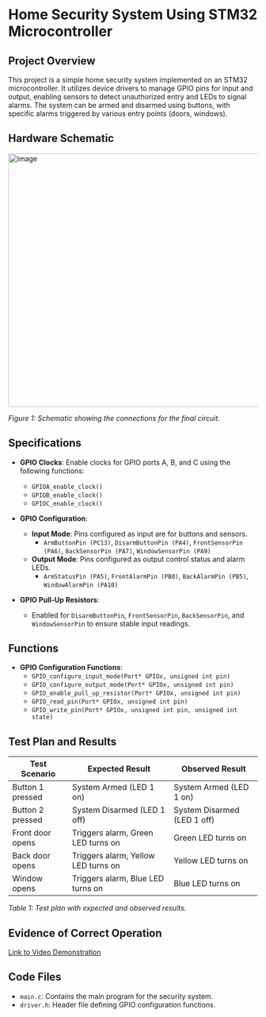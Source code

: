 # Home Security System Using STM32 Microcontroller

## Project Overview
This project is a simple home security system implemented on an STM32 microcontroller. It utilizes device drivers to manage GPIO pins for input and output, enabling sensors to detect unauthorized entry and LEDs to signal alarms. The system can be armed and disarmed using buttons, with specific alarms triggered by various entry points (doors, windows).

## Hardware Schematic
<img width="511" alt="image" src="https://github.com/user-attachments/assets/04c842ef-e91a-44e4-9db2-6d7571eed0d2">

*Figure 1: Schematic showing the connections for the final circuit.*

## Specifications
- **GPIO Clocks**: Enable clocks for GPIO ports A, B, and C using the following functions:
  - `GPIOA_enable_clock()`
  - `GPIOB_enable_clock()`
  - `GPIOC_enable_clock()`

- **GPIO Configuration**:
  - **Input Mode**: Pins configured as input are for buttons and sensors.
    - `ArmButtonPin (PC13)`, `DisarmButtonPin (PA4)`, `FrontSensorPin (PA6)`, `BackSensorPin (PA7)`, `WindowSensorPin (PA9)`
  - **Output Mode**: Pins configured as output control status and alarm LEDs.
    - `ArmStatusPin (PA5)`, `FrontAlarmPin (PB0)`, `BackAlarmPin (PB5)`, `WindowAlarmPin (PA10)`

- **GPIO Pull-Up Resistors**:
  - Enabled for `DisarmButtonPin`, `FrontSensorPin`, `BackSensorPin`, and `WindowSensorPin` to ensure stable input readings.

## Functions
- **GPIO Configuration Functions**:
  - `GPIO_configure_input_mode(Port* GPIOx, unsigned int pin)`
  - `GPIO_configure_output_mode(Port* GPIOx, unsigned int pin)`
  - `GPIO_enable_pull_up_resistor(Port* GPIOx, unsigned int pin)`
  - `GPIO_read_pin(Port* GPIOx, unsigned int pin)`
  - `GPIO_write_pin(Port* GPIOx, unsigned int pin, unsigned int state)`

## Test Plan and Results
| Test Scenario            | Expected Result                        | Observed Result                     |
|--------------------------|----------------------------------------|-------------------------------------|
| Button 1 pressed         | System Armed (LED 1 on)               | System Armed (LED 1 on)            |
| Button 2 pressed         | System Disarmed (LED 1 off)           | System Disarmed (LED 1 off)        |
| Front door opens         | Triggers alarm, Green LED turns on    | Green LED turns on                 |
| Back door opens          | Triggers alarm, Yellow LED turns on   | Yellow LED turns on                |
| Window opens             | Triggers alarm, Blue LED turns on     | Blue LED turns on                  |

*Table 1: Test plan with expected and observed results.*

## Evidence of Correct Operation
[Link to Video Demonstration](https://vimeo.com/1024617014?share=copy)

## Code Files
- `main.c`: Contains the main program for the security system.
- `driver.h`: Header file defining GPIO configuration functions.
